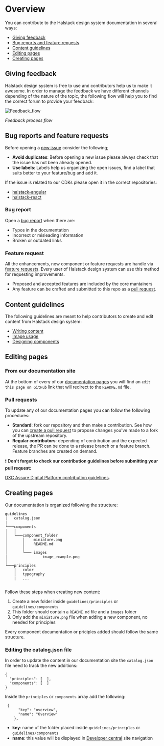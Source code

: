 # Overview

You can contribute to the Halstack design system documentation in several ways:

* [Giving feedback](#giving-feedback)
* [Bug reports and feature requests](#bug-reports-and-feature-requests)
* [Content guidelines](#content-guidelines)
* [Editing pages](#editing-pages)
* [Creating pages](#creating-pages)

## Giving feedback

Halstack design system is free to use and contributors help us to make it awesome. In order to manage the feedback we have different channels depending of the nature of the topic, the following flow will help you to find the correct forum to provide your feedback:


![Feedback_flow](https://user-images.githubusercontent.com/44420072/143018131-01a29532-f1ca-4700-af86-0e23a2ce6197.png)

_Feedback process flow_



## Bug reports and feature requests

Before opening a [new issue](https://github.com/dxc-technology/halstack-style-guide/issues/new/choose) consider the following;

* **Avoid duplicates**: Before opening a new issue please always check that the issue has not been already opened.
* **Use labels**: Labels help us organizing the open issues, find a label that suits better to your feature/bug and add it.

If the issue is related to our CDKs please open it in the correct repositories:

* [halstack-angular](https://github.com/dxc-technology/halstack-angular/issues/new/choose)
* [halstack-react](https://github.com/dxc-technology/halstack-react/issues/new/choose)

### Bug report

Open a [bug report](https://github.com/dxc-technology/halstack-style-guide/issues/new?assignees=&labels=&template=bug_report.md) when there are:

* Typos in the documentation
* Incorrect or misleading information 
* Broken or outdated links

### Feature request

All the enhancements, new component or feature requests are handle via [feature requests](https://github.com/dxc-technology/halstack-style-guide/issues/new?assignees=&labels=&template=feature_request.md). Every user of Halstack design system can use this method for requesting improvements.

* Proposed and accepted features are included by the core mantainers 
* Any feature can be crafted and submitted to this repo as a [pull request](#pull-requests).

## Content guidelines

The following guidelines are meant to help contributors to create and edit content from Halstack design system:

* [Writing content](content.md)
* [Image usage](images.md)
* [Designing components](design.md)


## Editing pages

### From our documentation site

At the bottom of every of our [documentation pages](https://developer.dxc.com/design/guidelines/principles/overview) you will find an `edit this page on GitHub` link that will redirect to the `README.md` file.


### Pull requests

To update any of our documentation pages you can follow the following procedures:

* **Standard**: fork our repository and then make a contribution. See how you can [create a pull request](https://docs.github.com/en/github/collaborating-with-pull-requests/proposing-changes-to-your-work-with-pull-requests/creating-a-pull-request-from-a-fork) to propose changes you've made to a fork of the upstream repository.
* **Regular contributors**: depending of contribution and the expected release, the PR can be done to a release branch or a feature branch. Feature branches are created on demand.

:heavy_exclamation_mark: **Don't forget to check our contribution guidelines before submitting your pull request:**

[DXC Assure Digital Platform contribution guidelines](https://github.com/dxc-technology/halstack-style-guide/blob/3.2.0/CONTRIBUTING.md#contributing-via-github-pull-requests
).

## Creating pages

Our documentation is organized following the structure:

```
guidelines  
|   catalog.json
|
└───components 
│   │
│   └───component_folder
│       │    miniature.png
│       │    README.md
│       │   
│       └─── images
|                image_example.png   
│          
└───principles
    │   color
    │   typography
    |   ...
 
```
Follow these steps when creating new content:

1. Create a new folder inside `guidelines/principles` or `guidelines/components`
2. This folder should contain a `README.md` file and a `images` folder
3. Only add the `miniature.png` file when adding a new component, no needed for principles

Every component documentation or priciples added should follow the same structure.

### Editing the catalog.json file

In order to update the content in our documentation site the `catalog.json` file need to track the new additions:

```
{
  "principles": [  ],
  "components": [  ]
}
```

Inside the `principles` or `components` array add the following:

```
 {
      "key": "overview",
      "name": "Overview"
    },
```

* **key**: name of the folder placed inside `guidelines/principles` or `guidelines/components`
* **name**: this value will be displayed in [Developer central](https://developer.dxc.com/design/guidelines/principles/overview) site navigation







